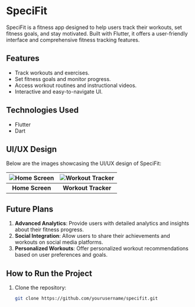 # SpeciFit

SpeciFit is a fitness app designed to help users track their workouts, set fitness goals, and stay motivated. Built with Flutter, it offers a user-friendly interface and comprehensive fitness tracking features.

## Features
- Track workouts and exercises.
- Set fitness goals and monitor progress.
- Access workout routines and instructional videos.
- Interactive and easy-to-navigate UI.

## Technologies Used
- Flutter
- Dart

## UI/UX Design
Below are the images showcasing the UI/UX design of SpeciFit:

| ![Home Screen](images/home-screen.png) | ![Workout Tracker](images/workout-tracker.png) |
|:---:|:---:|
| **Home Screen** | **Workout Tracker** |

## Future Plans
1. **Advanced Analytics**: Provide users with detailed analytics and insights about their fitness progress.
2. **Social Integration**: Allow users to share their achievements and workouts on social media platforms.
3. **Personalized Workouts**: Offer personalized workout recommendations based on user preferences and goals.

## How to Run the Project
1. Clone the repository:
   ```bash
   git clone https://github.com/yourusername/specifit.git

